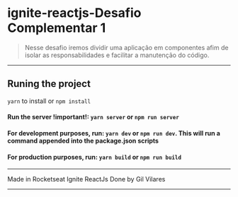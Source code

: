 # ignite-reactjs-Desafio Complementar 1

> Nesse desafio iremos dividir uma aplicação em componentes afim de isolar as responsabilidades e facilitar a manutenção do código.

---

## Runing the project

`yarn` to install or `npm install`

#### Run the server **!important!**: `yarn server` or `npm run server`

#### For development purposes, run: `yarn dev` or `npm run dev`. This will run a command appended into the **package.json** scripts

#### For production purposes, run: `yarn build` or `npm run build`

---

Made in Rocketseat Ignite ReactJs
Done by Gil Vilares

---
